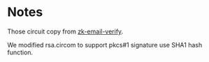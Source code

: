 # Notes 

Those circuit copy from [zk-email-verify](https://github.com/zkemail/zk-email-verify/commit/6d89b0d8fb5774a1727ea7901ca91cdde717fb19).

We modified rsa.circom to support pkcs#1 signature use SHA1 hash function.